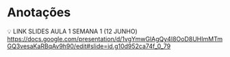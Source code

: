 # Anotações

💡 LINK SLIDES AULA 1 SEMANA 1 (12 JUNHO)
https://docs.google.com/presentation/d/1vgYmwGlAgQy4I8OoD8UHImMTmGQ3vesaKaRBqAv9h90/edit#slide=id.g10d952ca74f_0_79
